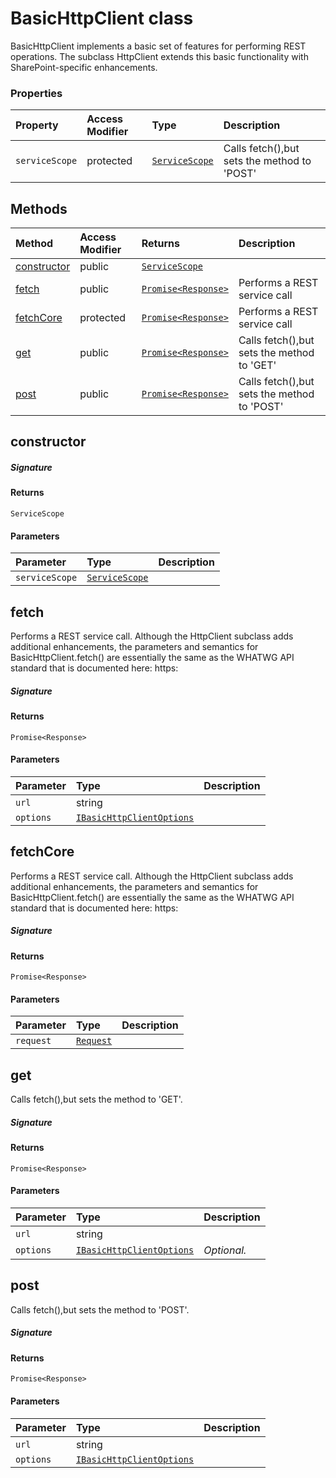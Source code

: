 # BasicHttpClient class





BasicHttpClient implements a basic set of features for performing REST operations. 
The subclass HttpClient extends this basic functionality with SharePoint-specific 
enhancements.



### Properties

| Property	   | Access Modifier | Type	| Description|
|:-------------|:----|:-------|:-----------|
|`serviceScope`     | protected | [`ServiceScope`](ServiceScope.md) | Calls fetch(),but sets the method to 'POST' |




## Methods

| Method	   | Access Modifier | Returns	| Description|
|:-------------|:----|:-------|:-----------|
|[constructor](#constructor~3egg9)     | public | [`ServiceScope`](ServiceScope.md) |  |
|[fetch](#fetch~ekuc9)     | public | [`Promise<Response>`](Promise.md) | Performs a REST service call |
|[fetchCore](#fetchcore~p9z89)     | protected | [`Promise<Response>`](Promise.md) | Performs a REST service call |
|[get](#get~xkvg9)     | public | [`Promise<Response>`](Promise.md) | Calls fetch(),but sets the method to 'GET' |
|[post](#post~1dus9)     | public | [`Promise<Response>`](Promise.md) | Calls fetch(),but sets the method to 'POST' |




## constructor



##### Signature

#### Returns
`ServiceScope`

#### Parameters


| Parameter	   | Type    | Description |
|:-------------|:---------------|:------------|
| `serviceScope`    | [`ServiceScope`](ServiceScope.md) |  |


## fetch

Performs a REST service call. Although the HttpClient subclass adds 
additional enhancements, the parameters and semantics for BasicHttpClient.fetch() 
are essentially the same as the WHATWG API standard that is documented here: 
https:

##### Signature

#### Returns
`Promise<Response>`

#### Parameters


| Parameter	   | Type    | Description |
|:-------------|:---------------|:------------|
| `url`    | string |  |
| `options`    | [`IBasicHttpClientOptions`](IBasicHttpClientOptions.md) |  |


## fetchCore

Performs a REST service call. Although the HttpClient subclass adds 
additional enhancements, the parameters and semantics for BasicHttpClient.fetch() 
are essentially the same as the WHATWG API standard that is documented here: 
https:

##### Signature

#### Returns
`Promise<Response>`

#### Parameters


| Parameter	   | Type    | Description |
|:-------------|:---------------|:------------|
| `request`    | [`Request`](Request.md) |  |


## get

Calls fetch(),but sets the method to 'GET'.

##### Signature

#### Returns
`Promise<Response>`

#### Parameters


| Parameter	   | Type    | Description |
|:-------------|:---------------|:------------|
| `url`    | string |  |
| `options`    | [`IBasicHttpClientOptions`](IBasicHttpClientOptions.md) | _Optional._ |


## post

Calls fetch(),but sets the method to 'POST'.

##### Signature

#### Returns
`Promise<Response>`

#### Parameters


| Parameter	   | Type    | Description |
|:-------------|:---------------|:------------|
| `url`    | string |  |
| `options`    | [`IBasicHttpClientOptions`](IBasicHttpClientOptions.md) |  |


